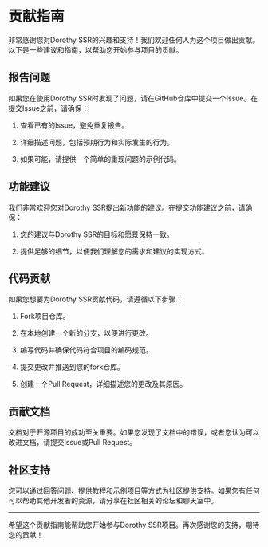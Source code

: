 # 贡献指南

非常感谢您对Dorothy SSR的兴趣和支持！我们欢迎任何人为这个项目做出贡献。以下是一些建议和指南，以帮助您开始参与项目的贡献。



## 报告问题

如果您在使用Dorothy SSR时发现了问题，请在GitHub仓库中提交一个Issue。在提交Issue之前，请确保：

1. 查看已有的Issue，避免重复报告。

2. 详细描述问题，包括预期行为和实际发生的行为。

3. 如果可能，请提供一个简单的重现问题的示例代码。

   

## 功能建议

我们非常欢迎您对Dorothy SSR提出新功能的建议。在提交功能建议之前，请确保：

1. 您的建议与Dorothy SSR的目标和愿景保持一致。

2. 提供足够的细节，以便我们理解您的需求和建议的实现方式。

   

## 代码贡献

如果您想要为Dorothy SSR贡献代码，请遵循以下步骤：

1. Fork项目仓库。

2. 在本地创建一个新的分支，以便进行更改。

3. 编写代码并确保代码符合项目的编码规范。

4. 提交更改并推送到您的fork仓库。

5. 创建一个Pull Request，详细描述您的更改及其原因。

   

## 贡献文档

文档对于开源项目的成功至关重要。如果您发现了文档中的错误，或者您认为可以改进文档，请提交Issue或Pull Request。



## 社区支持

您可以通过回答问题、提供教程和示例项目等方式为社区提供支持。如果您有任何可以帮助其他开发者的资源，请分享在社区相关的论坛和聊天室中。



------

希望这个贡献指南能帮助您开始参与Dorothy SSR项目。再次感谢您的支持，期待您的贡献！